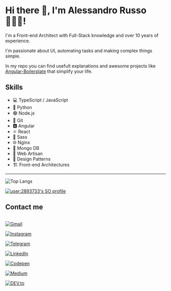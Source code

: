 # Hi there 👋, I'm Alessandro Russo 🧘🏻‍♂️!

I'm a Front-end Architect with Full-Stack  knowledge and over 10 years of experience.

I'm passionate about UI, automating tasks and making complex things simple.

In my repo you can find usefult explanations and awesome projects like [Angular-Boilerplate](https://github.com/Alessandroinfo/angular-boilerplate) that simplify your life.

## Skills

- 💻 TypeScript / JavaScript
- 🐍 Python
- 🟢 Node.js
- 🐙 Git
- 🅰️ Angular
- ⚛️ React
- 🎨 Sass
- 🌐 Nginx
- 💾 Mongo DB
- 🎨 Web Artisan
- 📐 Design Patterns
- 🏗️ Front-end Architectures

---

<p align="center">
  
![Top Langs](https://github-readme-stats-sigma-five.vercel.app/api/top-langs/?username=Alessandroinfo&theme=onedark&layout=compact)

<a href="https://github.com/johannchopin/stackoverflow-readme-profile">
  <img src="https://stackoverflow-readme-profile.johannchopin.fr/profile/2893733?theme=dark&website=true&location=true" alt="user:2893733's SO profile">
</a>
  
</p>

## Contact me

<p align="center" style="display: flex; align-items: center; justify-content: center;">
  
  <a href="mailto:alessandrorusso.info@gmail.com" target="_blank"><img src="https://img.shields.io/badge/Gmail-D14836?style=for-the-badge&logo=gmail&logoColor=white" alt="Gmail"></a>

  <a href="https://www.instagram.com/alerussohere/" target="_blank"><img src="https://img.shields.io/badge/Instagram-E4405F?style=for-the-badge&logo=instagram&logoColor=white" alt="Instagram"></a>

  <a href="https://t.me/@Ale_info" target="_blank"><img src="https://img.shields.io/badge/Telegram-2CA5E0?style=for-the-badge&logo=telegram&logoColor=white" alt="Telegram"></a>

  <a href="https://www.linkedin.com/in/alessandrorusso-in/" target="_blank"><img src="https://img.shields.io/badge/LinkedIn-%230077B5.svg?&style=flat-square&logo=linkedin&logoColor=white" alt="LinkedIn"></a>

  <a href="https://codepen.io/alessandroinfo" target="_blank"><img src="https://img.shields.io/badge/Codepen-000000?style=for-the-badge&logo=codepen&logoColor=white" alt="Codepen"></a>

  <a href="https://medium.com/@alessandrorusso.info" target="_blank"><img src="https://img.shields.io/badge/Medium-12100E?style=for-the-badge&logo=medium&logoColor=white" alt="Medium"></a>

  <a href="https://dev.to/alessandroinfo" target="_blank"><img src="https://img.shields.io/badge/dev.to-0A0A0A?style=for-the-badge&logo=devdotto&logoColor=white" alt="DEV.to"></a>
  
</p>
